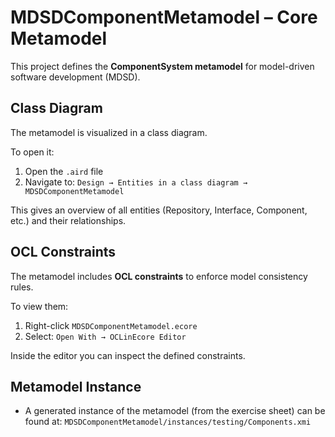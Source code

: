 # MDSDComponentMetamodel – Core Metamodel

This project defines the **ComponentSystem metamodel** for model-driven software development (MDSD).

## Class Diagram

The metamodel is visualized in a class diagram.

To open it:

1. Open the `.aird` file
2. Navigate to: `Design → Entities in a class diagram → MDSDComponentMetamodel`

This gives an overview of all entities (Repository, Interface, Component, etc.) and their relationships.

## OCL Constraints

The metamodel includes **OCL constraints** to enforce model consistency rules.

To view them:

1. Right-click `MDSDComponentMetamodel.ecore`
2. Select: `Open With → OCLinEcore Editor`

Inside the editor you can inspect the defined constraints.

## Metamodel Instance

- A generated instance of the metamodel (from the exercise sheet) can be found at: `MDSDComponentMetamodel/instances/testing/Components.xmi`
